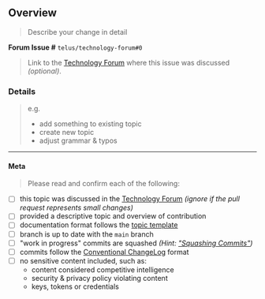 ## Overview

> Describe your change in detail

**Forum Issue #** `telus/technology-forum#0`
> Link to the [Technology Forum][technology-forum] where this issue was discussed _(optional)_.

### Details

> e.g.
> - add something to existing topic
> - create new topic
> - adjust grammar & typos

---

#### Meta

> Please read and confirm each of the following:

- [ ] this topic was discussed in the [Technology Forum][technology-forum] _(ignore if the pull request represents small changes)_
- [ ] provided a descriptive topic and overview of contribution
- [ ] documentation format follows the [topic template][template]
- [ ] branch is up to date with the `main` branch
- [ ] "work in progress" commits are squashed _(Hint: ["Squashing Commits"][guide-squash])_
- [ ] commits follow the [Conventional ChangeLog][conventional-changelog] format
- [ ] no sensitive content included, such as:
  - content considered competitive intelligence
  - security & privacy policy violating content
  - keys, tokens or credentials

[template]: https://github.com/telus/reference-architecture/blob/master/.template.md
[conventional-changelog]: https://github.com/conventional-changelog/conventional-changelog/tree/master/packages/conventional-changelog-angular
[guide-squash]: https://git-scm.com/book/id/v2/Git-Tools-Rewriting-History
[technology-forum]: https://github.com/telus/technology-forum]

